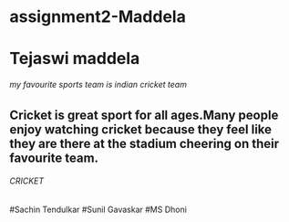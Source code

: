 # assignment2-Maddela
# Tejaswi maddela 
###### my favourite sports team is indian cricket team

Cricket is **great** sport for all ages.Many people enjoy watching cricket because they feel like they are there at the **stadium** cheering on their favourite team.
---

###### CRICKET
#Sachin Tendulkar
#Sunil Gavaskar
#MS Dhoni
